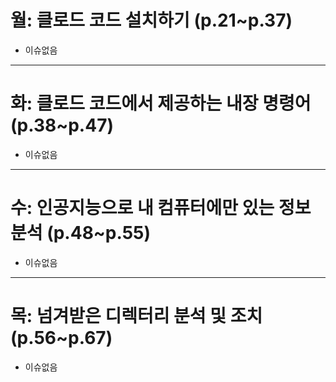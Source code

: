 # 월: 클로드 코드 설치하기 (p.21~p.37)
- 이슈없음
---
# 화: 클로드 코드에서 제공하는 내장 명령어 (p.38~p.47)
- 이슈없음
---
# 수: 인공지능으로 내 컴퓨터에만 있는 정보 분석 (p.48~p.55)
- 이슈없음
---
# 목: 넘겨받은 디렉터리 분석 및 조치 (p.56~p.67)
- 이슈없음